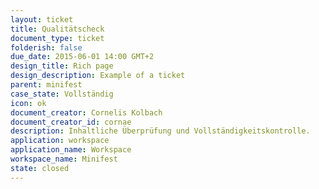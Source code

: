 ```yaml
---
layout: ticket
title: Qualitätscheck
document_type: ticket
folderish: false
due_date: 2015-06-01 14:00 GMT+2
design_title: Rich page
design_description: Example of a ticket
parent: minifest
case_state: Vollständig
icon: ok
document_creator: Cornelis Kolbach
document_creator_id: cornae
description: Inhaltliche Überprüfung und Vollständigkeitskontrolle.
application: workspace
application_name: Workspace
workspace_name: Minifest
state: closed
---
```


